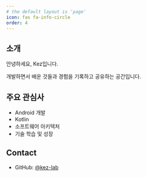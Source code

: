 ```yaml
---
# the default layout is 'page'
icon: fas fa-info-circle
order: 4
---
```


## 소개

안녕하세요, Kez입니다.

개발하면서 배운 것들과 경험을 기록하고 공유하는 공간입니다.

## 주요 관심사

- Android 개발
- Kotlin
- 소프트웨어 아키텍처
- 기술 학습 및 성장

## Contact

- GitHub: [@kez-lab](https://github.com/kez-lab)
